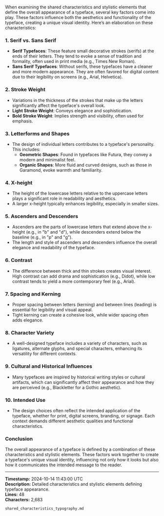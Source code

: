 When examining the shared characteristics and stylistic elements that define the overall appearance of a typeface, several key factors come into play. These factors influence both the aesthetics and functionality of the typeface, creating a unique visual identity. Here’s an elaboration on these characteristics:

### 1. **Serif vs. Sans Serif**
   - **Serif Typefaces**: These feature small decorative strokes (serifs) at the ends of their letters. They tend to evoke a sense of tradition and formality, often used in print media (e.g., Times New Roman).
   - **Sans Serif Typefaces**: Without serifs, these typefaces have a cleaner and more modern appearance. They are often favored for digital content due to their legibility on screens (e.g., Arial, Helvetica).

### 2. **Stroke Weight**
   - Variations in the thickness of the strokes that make up the letters significantly affect the typeface's overall look. 
   - **Light Stroke Weight**: Conveys elegance and sophistication.
   - **Bold Stroke Weight**: Implies strength and visibility, often used for emphasis.

### 3. **Letterforms and Shapes**
   - The design of individual letters contributes to a typeface's personality. This includes:
     - **Geometric Shapes**: Found in typefaces like Futura, they convey a modern and minimalist feel.
     - **Organic Shapes**: More fluid and curved designs, such as those in Garamond, evoke warmth and familiarity.

### 4. **X-height**
   - The height of the lowercase letters relative to the uppercase letters plays a significant role in readability and aesthetics.
   - A larger x-height typically enhances legibility, especially in smaller sizes.

### 5. **Ascenders and Descenders**
   - Ascenders are the parts of lowercase letters that extend above the x-height (e.g., in "b" and "d"), while descenders extend below the baseline (e.g., in "p" and "g").
   - The length and style of ascenders and descenders influence the overall elegance and readability of the typeface.

### 6. **Contrast**
   - The difference between thick and thin strokes creates visual interest. High contrast can add drama and sophistication (e.g., Didot), while low contrast tends to yield a more contemporary feel (e.g., Arial).

### 7. **Spacing and Kerning**
   - Proper spacing between letters (kerning) and between lines (leading) is essential for legibility and visual appeal.
   - Tight kerning can create a cohesive look, while wider spacing often adds elegance.

### 8. **Character Variety**
   - A well-designed typeface includes a variety of characters, such as ligatures, alternate glyphs, and special characters, enhancing its versatility for different contexts.

### 9. **Cultural and Historical Influences**
   - Many typefaces are inspired by historical writing styles or cultural artifacts, which can significantly affect their appearance and how they are perceived (e.g., Blackletter for a Gothic aesthetic).

### 10. **Intended Use**
   - The design choices often reflect the intended application of the typeface, whether for print, digital screens, branding, or signage. Each context demands different aesthetic qualities and functional characteristics.

### Conclusion
The overall appearance of a typeface is defined by a combination of these characteristics and stylistic elements. These factors work together to create a typeface's unique visual identity, influencing not only how it looks but also how it communicates the intended message to the reader.

---

**Timestamp:** 2024-10-14 11:43:00 UTC  
**Description:** Detailed characteristics and stylistic elements defining typeface appearance.  
**Lines:** 48  
**Characters:** 2,683  

```markdown
shared_characteristics_typography.md
```
